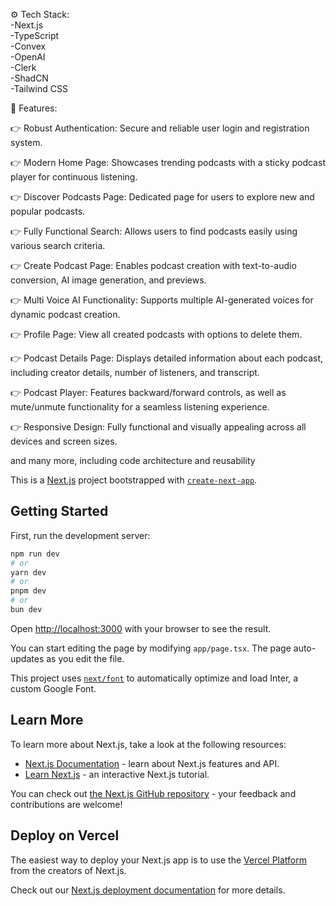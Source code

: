 ⚙️ Tech Stack:
</br>
-Next.js</br>  -TypeScript</br> -Convex</br> -OpenAI</br> -Clerk</br> -ShadCN</br> -Tailwind CSS

🔋 Features:

👉 Robust Authentication: Secure and reliable user login and registration system.

👉 Modern Home Page: Showcases trending podcasts with a sticky podcast player for continuous listening.

👉 Discover Podcasts Page: Dedicated page for users to explore new and popular podcasts.

👉 Fully Functional Search: Allows users to find podcasts easily using various search criteria.

👉 Create Podcast Page: Enables podcast creation with text-to-audio conversion, AI image generation, and previews.

👉 Multi Voice AI Functionality: Supports multiple AI-generated voices for dynamic podcast creation.

👉 Profile Page: View all created podcasts with options to delete them.

👉 Podcast Details Page: Displays detailed information about each podcast, including creator details, number of listeners, and transcript.

👉 Podcast Player: Features backward/forward controls, as well as mute/unmute functionality for a seamless listening experience.

👉 Responsive Design: Fully functional and visually appealing across all devices and screen sizes.

and many more, including code architecture and reusability


This is a [Next.js](https://nextjs.org/) project bootstrapped with [`create-next-app`](https://github.com/vercel/next.js/tree/canary/packages/create-next-app).

## Getting Started

First, run the development server:

```bash
npm run dev
# or
yarn dev
# or
pnpm dev
# or
bun dev
```

Open [http://localhost:3000](http://localhost:3000) with your browser to see the result.

You can start editing the page by modifying `app/page.tsx`. The page auto-updates as you edit the file.

This project uses [`next/font`](https://nextjs.org/docs/basic-features/font-optimization) to automatically optimize and load Inter, a custom Google Font.

## Learn More

To learn more about Next.js, take a look at the following resources:

- [Next.js Documentation](https://nextjs.org/docs) - learn about Next.js features and API.
- [Learn Next.js](https://nextjs.org/learn) - an interactive Next.js tutorial.

You can check out [the Next.js GitHub repository](https://github.com/vercel/next.js/) - your feedback and contributions are welcome!

## Deploy on Vercel

The easiest way to deploy your Next.js app is to use the [Vercel Platform](https://vercel.com/new?utm_medium=default-template&filter=next.js&utm_source=create-next-app&utm_campaign=create-next-app-readme) from the creators of Next.js.

Check out our [Next.js deployment documentation](https://nextjs.org/docs/deployment) for more details.

